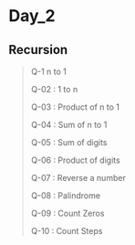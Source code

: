# Day_2

## Recursion

> Q-1 n to 1
>
> Q-02 : 1 to n
>
> Q-03 : Product of n to 1
> 
> Q-04 : Sum of n to 1
> 
> Q-05 : Sum of digits
> 
> Q-06 : Product of digits
>
> Q-07 : Reverse a number
>
> Q-08 : Palindrome
>
> Q-09 : Count Zeros
>
> Q-10 : Count Steps
